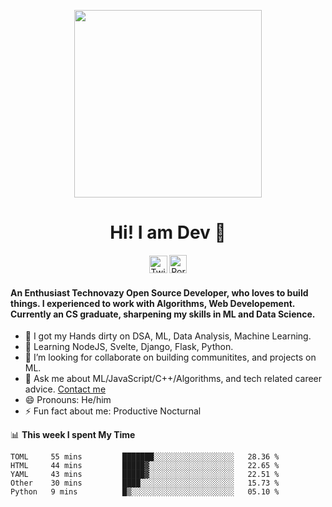 
<p align= "center"><img src="https://media.giphy.com/media/p4NLw3I4U0idi/giphy.gif" width="300"></p>


<h1 align="center" style= "font-size=100%">Hi! I am Dev 👋</h1>
<p align= "center" style= "color:blue"><a href="https://twitter.com/devtweeets" class="fancybox" target="_blank" rel="external"><img src="https://image.flaticon.com/icons/svg/2111/2111738.svg" width="29" height="28" alt="Twitter" title="Twitter"></a>
  <a href="https://codewithdev.github.io/" class="fancybox" target="_blank" rel="internal"><img src="https://image.flaticon.com/icons/svg/2799/2799936.svg" width="28" height="29" alt="Portfolio" title="Portfolio"></a></p>

####  An Enthusiast Technovazy Open Source Developer, who loves to build things. I experienced to work with Algorithms, Web Developement. Currently an CS graduate, sharpening my skills in ML and Data Science. 

- 🔭 I got my Hands dirty on DSA, ML, Data Analysis, Machine Learning.
- 🌱 Learning NodeJS, Svelte, Django, Flask, Python.
- 👯 I’m looking for collaborate on building communitites, and projects on ML. 
- 💬 Ask me about ML/JavaScript/C++/Algorithms, and tech related career advice. [Contact me](mailto:idevprakaash@hotmail.com)
- 😄 Pronouns: He/him
- ⚡ Fun fact about me: Productive Nocturnal


📊 **This week I spent My Time**
<!--START_SECTION:waka-->
```text
TOML     55 mins         ███████░░░░░░░░░░░░░░░░░░   28.36 % 
HTML     44 mins         █████▓░░░░░░░░░░░░░░░░░░░   22.65 % 
YAML     43 mins         █████▓░░░░░░░░░░░░░░░░░░░   22.51 % 
Other    30 mins         ████░░░░░░░░░░░░░░░░░░░░░   15.73 % 
Python   9 mins          █▒░░░░░░░░░░░░░░░░░░░░░░░   05.10 % 
```
<!--END_SECTION:waka-->
